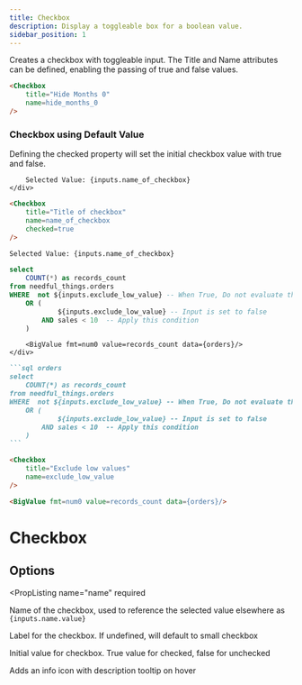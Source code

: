 ```yaml
---
title: Checkbox
description: Display a toggleable box for a boolean value.
sidebar_position: 1
---
```


Creates a checkbox with toggleable input. The Title and Name attributes can be defined, enabling the passing of true and false values. 

<DocTab>
    <div slot='preview'>
        <Checkbox
            title="Hide Months 0" 
            name=hide_months_0
        />
    </div>

````markdown
<Checkbox
    title="Hide Months 0" 
    name=hide_months_0 
/>
````
</DocTab>

### Checkbox using Default Value

Defining the checked property will set the initial checkbox value with true and false.

<!-- <img src="/img/" alt="checkbox" width="300"/> -->

<DocTab>
    <div slot='preview'>
        <Checkbox
            title="Title of checkbox" 
            name=name_of_checkbox
            checked=true
        />

        Selected Value: {inputs.name_of_checkbox}
    </div>

```markdown
<Checkbox
    title="Title of checkbox" 
    name=name_of_checkbox
    checked=true
/>

Selected Value: {inputs.name_of_checkbox}
```
</DocTab>




```sql orders
select 
    COUNT(*) as records_count
from needful_things.orders
WHERE  not ${inputs.exclude_low_value} -- When True, Do not evaluate the next condition
    OR ( 
            ${inputs.exclude_low_value} -- Input is set to false
        AND sales < 10  -- Apply this condition
    )
```

<DocTab>
    <div slot='preview'>
        <div>
            <Checkbox
                title="Exclude low values" 
                name=exclude_low_value
            />
        </div>

        <BigValue fmt=num0 value=records_count data={orders}/>
    </div>

````markdown
```sql orders
select 
    COUNT(*) as records_count
from needful_things.orders
WHERE  not ${inputs.exclude_low_value} -- When True, Do not evaluate the next condition
    OR ( 
            ${inputs.exclude_low_value} -- Input is set to false
        AND sales < 10  -- Apply this condition
    )
```

<Checkbox
    title="Exclude low values" 
    name=exclude_low_value
/>

<BigValue fmt=num0 value=records_count data={orders}/>
````
</DocTab>




# Checkbox

## Options

<PropListing 
    name="name"
    required
>

Name of the checkbox, used to reference the selected value elsewhere as `{inputs.name.value}`

</PropListing>
<PropListing 
    name="title"
    options='string'
>

Label for the checkbox. If undefined, will default to small checkbox

</PropListing>
<PropListing 
    name="checked"
    options="boolean"
    checked=false
>

Initial value for checkbox. True value for checked, false for unchecked

</PropListing>
<PropListing
    name=description
    options="string"
>

Adds an info icon with description tooltip on hover

</PropListing>



